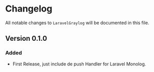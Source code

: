 # Changelog

All notable changes to `LaravelGraylog` will be documented in this file.

## Version 0.1.0

### Added

- First Release, just include de push Handler for Laravel Monolog.
